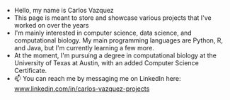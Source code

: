 - Hello, my name is Carlos Vazquez
- This page is meant to store and showcase various projects that I've worked on over the years
- I'm mainly interested in computer science, data science, and computational biology. My main programming languages are Python, R, and Java, but I'm currently learning a few more.
- At the moment, I'm pursuing a degree in computational biology at the University of Texas at Austin, with an added Computer Science Certificate. 
- 📫 You can reach me by messaging me on LinkedIn here: www.linkedin.com/in/carlos-vazquez-projects

<!---
Gerald-Jehova/Gerald-Jehova is a ✨ special ✨ repository because its `README.md` (this file) appears on your GitHub profile.
You can click the Preview link to take a look at your changes.
--->
